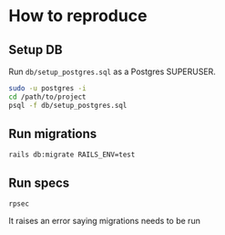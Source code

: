 # How to reproduce
## Setup DB

Run `db/setup_postgres.sql` as a Postgres SUPERUSER.
```bash
sudo -u postgres -i
cd /path/to/project
psql -f db/setup_postgres.sql
```

## Run migrations
`rails db:migrate RAILS_ENV=test`

## Run specs
`rpsec`

It raises an error saying migrations needs to be run
